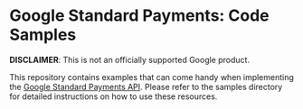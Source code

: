 # Google Standard Payments: Code Samples

**DISCLAIMER**: This is not an officially supported Google product.

This repository contains examples that can come handy when implementing the
[Google Standard Payments API](https://developers.google.com/standard-payments).
Please refer to the samples directory for detailed instructions on how to
use these resources.

